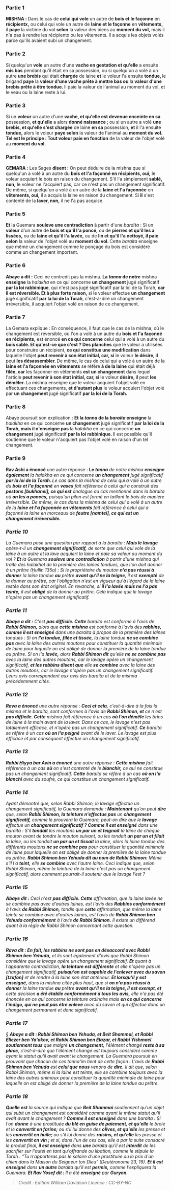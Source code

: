 
### Partie 1
<strong>MISHNA : </strong>Dans le cas de <b>celui qui vole</b> un autre de <b>bois et le façonne</b> en <b>récipientx,</b> ou celui qui vole un autre de <b>laine et le façonne</b> en <b>vêtements,</b> il <b>paye</b> la victime du vol <b>selon</b> la valeur des biens au <b>moment du vol,</b> mais il n'a pas à rendre les récipientx ou les vêtements. Il a acquis les objets volés parce qu'ils avaient subi un changement.

### Partie 2
Si quelqu'un <b>vole</b> un autre d'une <b>vache en gestation et qu'elle</b> a ensuite <b>mis bas</b> pendant qu'il était en sa possession, ou si quelqu'un a volé à un autre <b>une brebis</b> qui était <b>chargée</b> de laine <b>et</b> le voleur l'a ensuite <b>tondue, </b> le brigand <b>paye</b> la <b>valeur d'une vache prête à mettre bas ou</b> la <b>valeur d'une brebis prête à être tondue. </b> Il paie la valeur de l'animal au moment du vol, et le veau ou la laine reste à lui.

### Partie 3
Si un <b>voleur</b> un autre d'une <b>vache, et qu'elle est devenue enceinte en sa</b> possession, <b>et qu'elle</b> a alors <b>donné naissance ; </b> ou si un autre a volé <b>une brebis, et qu'elle s'est chargée</b> de laine <b>en sa</b> possession, <b>et</b> il l'a ensuite <b>tondue,</b> alors le voleur <b>paye selon</b> la valeur de l'animal au <b>moment du vol. Tel est le principe : Tout voleur paie en fonction</b> de la valeur de l'objet volé au <b>moment du vol.</b>

### Partie 4
<strong>GEMARA :</strong> Les Sages <b>disent :</b> On peut déduire de la mishna que si quelqu'un a volé à un autre du <b>bois et l'a façonné en récipients, oui,</b> le voleur acquiert le bois en raison du changement. S'il l'a simplement <b>sablé, non,</b> le voleur ne l'acquiert pas, car ce n'est pas un changement significatif. De même, si quelqu'un a volé à un autre de la <b>laine et l'a façonnée</b> en <b>vêtements, oui,</b> il a acquis la laine en raison du changement. Si <b>il</b> s'est contenté de la <b>laver, non,</b> il ne l'a pas acquise.

### Partie 5
<b>Et</b> la Guemara <b>souleve une contradiction</b> à partir d'une <i>baraïta</i> : Si un <b>voleur</b> d'un autre de <b>bois et qu'il l'a poncé,</b> ou de <b>pierres et qu'il les a lissées,</b> ou de <b>laine et qu'il l'a lavée,</b> ou de <b>lin et qu'il l'a nettoyé, il paie selon</b> la valeur de l'objet volé au <b>moment du vol. </b> Cette <i>baraita</i> enseigne que même un changement comme le ponçage du bois est considéré comme un changement important.

### Partie 6
<b>Abaye a dit :</b> Ceci ne contredit pas la mishna. <b>La <i>tanna</i> de notre</b> mishna <b>enseigne</b> la <i>halakha</i> en ce qui concerne <b>un changement</b> jugé significatif <b>par la loi rabbinique</b>, qui n'est pas jugé significatif par la loi de la Torah, <b>car il est réversible. Et à plus forte raison,</b> si le voleur effectue <b>un changement</b> jugé significatif <b>par la loi de la Torah</b>, c'est-à-dire un changement irréversible, il acquiert l'objet volé en raison de ce changement.

### Partie 7
La Gemara explique : En conséquence, il faut que le cas de la mishna, où le changement est réversible, où l'on a volé à un autre du <b>bois et l'a façonné en récipients,</b> est énoncé <b>en ce qui concerne</b> celui qui a volé à un autre du <b>bois sablé. Et qu'est-ce que c'est ? Des planches</b> que le voleur a utilisées pour construire un récipient, <b>ce qui constitue une modification</b> dans laquelle l'objet <b>peut revenir à son état initial, car, si</b> le voleur <b>le désire, il</b> peut <b>les désassembler. </b> De même, le cas de celui qui a volé à un autre de la <b>laine et l'a façonnée en vêtements</b> se réfère <b>à de la laine</b> qui était déjà <b>filée, car</b> les façonner en vêtements <b>est un changement</b> dans lequel l'article <b>peut revenir à son état initial, car, si</b> le voleur <b>désire, il</b> peut <b>les démêler. </b> La mishna enseigne que le voleur acquiert l'objet volé en effectuant ces changements, <b>et d'autant plus</b> le voleur acquiert l'objet volé par <b>un changement</b> jugé significatif <b>par la loi de la Torah.</b>

### Partie 8
Abaye poursuit son explication : <b>Et la <i>tanna</i> de la <i>baraita</i> enseigne</b> la <i>halakha</i> en ce qui concerne <b>un changement</b> jugé significatif <b>par la loi de la Torah, mais il n'enseigne pas</b> la <i>halakha</i> en ce qui concerne <b>un changement</b> jugé significatif <b>par la loi rabbinique. </b> Il est possible qu'il soutienne que le voleur n'acquiert pas l'objet volé en raison d'un tel changement.

### Partie 9
<b>Rav Ashi a énoncé</b> une autre réponse : <b>Le <i>tanna</b> de notre</b> mishna <b>enseigne également</b> la <i>halakha</b> en ce qui concerne <b>un changement</b> jugé significatif <b>par la loi de la Torah. </b> Le cas dans la mishna de celui qui a volé à un autre du <b>bois et l'a façonné</b> en <b>vases</b> fait référence à celui qui a construit des <b>pestons [<i>bukhanei</i>], ce qui est</b> analogue au cas mentionné dans la <i>baraita</i> où <b>on les a poncés,</b> puisqu'un pilon est formé en taillant le bois de manière irréversible. De même, le cas dans la mishna de celui qui a volé à un autre de la <b>laine et l'a façonnée en vêtements</b> fait référence à celui qui a façonné la laine en morceaux de <b>feutre [<i>namtei</i>], ce qui est un changement irréversible.</b>

### Partie 10
La Guemara pose une question par rapport à la <i>baraita</i> : <b>Mais le lavage</b> opère-t-il un <b>changement significatif,</b> de sorte que celui qui vole de la laine à un autre et la lave acquiert la laine et paie sa valeur au moment du vol ? <b>Et</b> la Guemara <b>souleve une contradiction</b> à partir d'une mishna qui traite des <i>halakhot</i> de la première des laines tondues, que l'on doit donner à un prêtre (<i>Ḥullin</i> 135a) : Si le propriétaire du mouton <b>n'a pas réussi à donner</b> la laine tondue <b>au</b> prêtre <b>avant qu'il ne la teigne,</b> il est <b>exempté</b> de la donner au prêtre, car l'obligation n'est en vigueur qu'à l'égard de la laine restée dans son état originel. En revanche, si <b>il l'a lavée mais ne l'a pas teinte,</b> il est <b>obligé</b> de la donner au prêtre. Cela indique que le lavage n'opère pas un changement significatif.

### Partie 11
<b>Abaye a dit :</b> C'est <b>pas difficile. Cette</b> <i>baraita</i> est conforme à l'avis de <b>Rabbi Shimon,</b> alors que <b>cette mishna</b> est conforme à l'avis des <b>rabbins, comme il est enseigné</b> dans une <i>baraita</i> à propos de la première des laines tondues : Si on <b>l'a tondue, filée et tissée,</b> la laine tondue <b>ne se combine pas</b> avec la laine des autres moutons pour constituer la quantité minimale de laine pour laquelle on est obligé de donner la première de la laine tondue au prêtre. Si on l'a <b>lavée,</b> alors <b>Rabbi Shimon dit</b> qu'elle <b>ne se combine pas</b> avec la laine des autres moutons, car le lavage opère un changement significatif, <b>et les rabbins disent que</b> elle <b>se combine</b> avec la laine des autres moutons, car le lavage n'opère pas un changement significatif. Leurs avis correspondent aux avis des <i>baraita</i> et de la mishna précédemment cités.

### Partie 12
<b>Rava a énoncé</b> une autre réponse : <b>Ceci et cela,</b> c'est-à-dire à la fois la mishna et le <i>baraita</i>, sont conformes à l'avis de <b>Rabbi Shimon, et</b> ce n'est <b>pas difficile. Cette</b> mishna fait référence à un cas <b>où l'on démêle</b> les brins de laine à la main avant de la laver. Dans ce cas, le lavage n'est pas totalement efficace, et n'opère pas un changement significatif. <b>Ce</b> <i>baraita</i> se réfère à un cas <b>où on l'a peigné</b> avant de le laver. Le lavage est plus efficace et par conséquent effectue un changement significatif.

### Partie 13
<b>Rabbi Ḥiyya bar Avin a énoncé</b> une autre réponse : <b>Cette mishna</b> fait référence à un cas <b>où</b> on s'est contenté de le <b>blanchir,</b> ce qui ne constitue pas un changement significatif. <b>Cette</b> <i>baraita</i> se réfère à un cas <b>où on l'a blanchi</b> avec du soufre, ce qui constitue un changement significatif.

### Partie 14
Ayant démontré que, selon Rabbi Shimon, le lavage effectue un changement significatif, la Guemara demande : <b>Maintenant</b> qu'on peut <b>dire</b> que, selon <b>Rabbi Shimon, la teinture n'effectue pas</b> un <b>changement significatif,</b> comme le prouvera la Guemara, peut-on dire que le <b>lavage</b> effectue un <b>changement significatif ? Comme il est enseigné</b> dans une <i>baraita</i> : S'il <b>tondait</b> les moutons <b>un par un et teignait</b> la laine de chaque mouton avant de tondre le mouton suivant, ou les tondait <b>un par un et filait</b> la laine, ou les tondait <b>un par un et tissait</b> la laine, alors la laine tondue des différents moutons <b>ne se combine pas</b> pour constituer la quantité minimale de laine pour laquelle on est obligé de donner la première de la laine tondue au prêtre. <b>Rabbi Shimon ben Yehuda dit au nom de Rabbi Shimon:</b> Même s'il l'a <b>teint,</b> elle <b>se combine</b> avec l'autre laine. Ceci indique que, selon Rabbi Shimon, même la teinture de la laine n'est pas un changement significatif, alors comment pourrait-il soutenir que le lavage l'est ?

### Partie 15
<b>Abaye dit :</b> Ceci n'est <b>pas difficile. Cette</b> affirmation, que la laine lavée ne se combine pas avec d'autres laines, est l'avis des <b>Rabbins conformément</b> à l'avis <b>de Rabbi Shimon,</b> tandis que <b>cette</b> affirmation, que même la laine teinte se combine avec d'autres laines, est l'avis de <b>Rabbi Shimon ben Yehuda conformément</b> à l'avis <b>de Rabbi Shimon.</b> Il existe un différend quant à la règle de Rabbi Shimon concernant cette question.

### Partie 16
<b>Rava dit : En fait, les rabbins ne sont pas en désaccord avec Rabbi Shimon ben Yehuda,</b> et ils sont également d'avis que Rabbi Shimon considère que le lavage opère un changement significatif. <b>Et</b> quant à l'apparente contradiction, <b>la teinture est différente</b> et elle n'opère pas un changement significatif, <b>puisqu'on est capable de l'enlever avec du savon [<i>tzafon</i>]</b> et de rendre à la laine son état antérieur. <b>Et lorsqu'il y est enseigné,</b> dans la mishna citée plus haut, que si <b>on n'a pas réussi à donner</b> la laine tondue <b>au</b> prêtre <b>avant qu'il ne la teigne, il est exempt, et</b> cette décision <b>a été établie conformément à tous les avis,</b> elle n'a pas été énoncée en ce qui concerne la teinture ordinaire mais <b>en ce qui concerne l'indigo, qui ne peut pas être enlevé</b> avec du savon et qui effectue donc un changement permanent et donc significatif.

### Partie 17
§ <b>Abaye a dit : Rabbi Shimon ben Yehuda, et Beit Shammai, et Rabbi Eliezer ben Ya'akov, et Rabbi Shimon ben Elazar, et Rabbi Yishmael soutiennent tous</b> que malgré <b>un changement,</b> l'élément changé <b>reste à sa place,</b> c'est-à-dire que l'élément changé est toujours considéré comme ayant le statut qu'il avait avant le changement. La Guemara poursuit en prouvant que chacun de ces <i>tanna'im</i> tient de cette façon : L'avis de <b>Rabbi Shimon ben Yehuda</b> est <b>celui que nous</b> venons de <b>dire.</b> Il dit que, selon Rabbi Shimon, même si la laine est teinte, elle se combine toujours avec la laine des autres animaux pour constituer la quantité minimale de laine pour laquelle on est obligé de donner la première de la laine tondue au prêtre.

### Partie 18
<b>Quelle est</b> la source qui indique que <b>Beit Shammai</b> soutiennent qu'un objet qui subit un changement est considéré comme ayant le même statut qu'il avait avant le changement ? <b>Comme il est enseigné</b> dans une <i>baraita</i> : Si l'on <b>donne</b> à une prostituée <b>du blé en guise de paiement, et qu'elle</b> le broie et le <b>convertit en farine;</b> ou s'il lui donne des <b>olives, et qu'elle</b> les presse et les <b>convertit en huile;</b> ou s'il lui donne des <b>raisins, et qu'elle</b> les presse et les <b>convertit en vin ; </b> et si, dans l'un de ces cas, elle a par la suite consacré le produit final, <b>il est enseigné</b> dans <b>une</b> <i>baraita</i> qu'il est <b>interdit</b> de les sacrifier sur l'autel en tant qu'offrande ou libation, comme le stipule la Torah : "Tu n'apporteras pas le salaire d'une prostituée ou le prix d'un chien dans la Maison du Seigneur ton Dieu" (Deutéronome 23, 19). <b>Et il est enseigné</b> dans <b>un autre</b> <i>baraita</i> qu'il est <b>permis,</b> comme l'expliquera la Guemara. <b>Et Rav Yosef dit : </b> Il a été <b>enseigné</b> par <b>Guryon</b>.

>Crédit : Edition William Davidson
>Licence : CC-BY-NC
